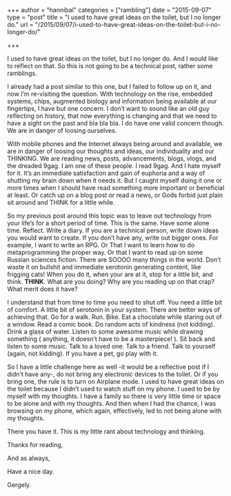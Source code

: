 +++
author = "hannibal"
categories = ["rambling"]
date = "2015-09-07"
type = "post"
title = "I used to have great ideas on the toilet, but I no longer do."
url = "/2015/09/07/i-used-to-have-great-ideas-on-the-toilet-but-i-no-longer-do/"

+++

I used to have great ideas on the toilet, but I no longer do. And I would like to reflect on that. So this is not going to be a technical post, rather some ramblings.

I already had a post similar to this one, but I failed to follow up on it, and now I&#8217;m re-visiting the question. With technology on the rise, embedded systems, chips, augmented biology and information being available at our fingertips, I have but one concern. I don&#8217;t want to sound like an old guy reflecting on history, that now everything is changing and that we need to have a sight on the past and bla bla bla. I do have one valid concern though. We are in danger of loosing ourselves. 

With mobile phones and the Internet always being around and available, we are in danger of loosing our thoughts and ideas, our individuality and our THINKING. We are reading news, posts, advancements, blogs, vlogs, and the dreaded 9gag. I am one of these people. I read 9gag. And I hate myself for it. It&#8217;s an immediate satisfaction and gain of euphoria and a way of shutting my brain down when it needs it. But I caught myself doing it one or more times when I should have read something more important or beneficial at least. Or catch up on a blog post or read a news, or Gods forbid just plain sit around and THINK for a little while. 

So my previous post around this topic was to leave out technology from your life&#8217;s for a short period of time. This is the same. Have some alone time. Reflect. Write a diary. If you are a technical person, write down ideas you would want to create. If you don&#8217;t have any, write out bigger ones. For example, I want to write an RPG. Or That I want to learn how to do metaprogramming the proper way. Or that I want to read up on some Russian sciences fiction. There are SOOOO many things in the world. Don&#8217;t waste it on bullshit and immediate serotonin generating content, like frigging cats! When you do it, when your are at it, stop for a little bit, and think. **THINK**. What are you doing? Why are you reading up on that crap? What merit does it have?

I understand that from time to time you need to shut off. You need a little bit of comfort. A little bit of serotonin in your system. There are better ways of achieving that. Go for a walk. Run. Bike. Eat a chocolate while staring out of a window. Read a comic book. Do random acts of kindness (not kidding). Drink a glass of water. Listen to some awesome music while drawing something ( anything, it doesn&#8217;t have to be a masterpiece! ). Sit back and listen to some music. Talk to a loved one. Talk to a friend. Talk to yourself (again, not kidding). If you have a pet, go play with it. 

So I have a little challenge here as well -it would be a reflective post if I didn&#8217;t have any-, do not bring any electronic devices to the toilet. Or if you bring one, the rule is to turn on Airplane mode. I used to have great ideas on the toilet because I didn&#8217;t used to watch stuff on my phone. I used to be by myself with my thoughts. I have a family so there is very little time or space to be alone and with my thoughts. And then when I had the chance, I was browsing on my phone, which again, effectively, led to not being alone with my thoughts. 

There you have it. This is my little rant about technology and thinking.

Thanks for reading,
  
And as always,
  
Have a nice day.
  
Gergely.
